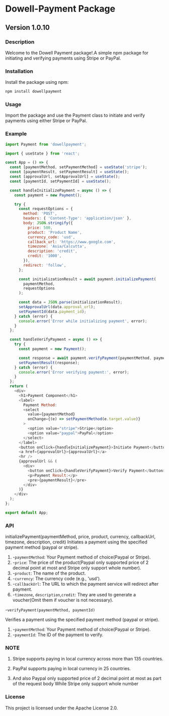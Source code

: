 # Dowell-Payment Package

## Version 1.0.10

### Description

Welcome to the Dowell Payment package!.A simple npm package for initiating and verifying payments using Stripe or PayPal.

### Installation

Install the package using npm:

```bash
npm install dowellpayment
```

### Usage

Import the package and use the Payment class to initiate and verify payments using either Stripe or PayPal.

### Example

```javascript
import Payment from 'dowellpayment';

import { useState } from 'react';

const App = () => {
  const [paymentMethod, setPaymentMethod] = useState('stripe');
  const [paymentResult, setPaymentResult] = useState();
  const [approvalUrl, setApprovalUrl] = useState();
  const [paymentId, setPaymentId] = useState();

  const handleInitializePayment = async () => {
    const payment = new Payment();

    try {
      const requestOptions = {
        method: 'POST',
        headers: { 'Content-Type': 'application/json' },
        body: JSON.stringify({
          price: 500,
          product: 'Product Name',
          currency_code: 'usd',
          callback_url: 'https://www.google.com',
          timezone: 'Asia/Calcutta',
          description: 'credit',
          credit: '1000',
        }),
        redirect: 'follow',
      };

      const initializationResult = await payment.initializePayment(
        paymentMethod,
        requestOptions
      );

      const data = JSON.parse(initializationResult);
      setApprovalUrl(data.approval_url);
      setPaymentId(data.payment_id);
    } catch (error) {
      console.error('Error while initializing payment', error);
    }
  };

  const handleVerifyPayment = async () => {
    try {
      const payment = new Payment();

      const response = await payment.verifyPayment(paymentMethod, paymentId);
      setPaymentResult(response);
    } catch (error) {
      console.error('Error verifying payment:', error);
    }
  };
  return (
    <div>
      <h1>Payment Component</h1>
      <label>
        Payment Method:
        <select
          value={paymentMethod}
          onChange={(e) => setPaymentMethod(e.target.value)}
        >
          <option value="stripe">Stripe</option>
          <option value="paypal">PayPal</option>
        </select>
      </label>
      <button onClick={handleInitializePayment}>Initiate Payment</button>
      <a href={approvalUrl}>{approvalUrl}</a>
      <hr />
      {approvalUrl && (
        <div>
          <button onClick={handleVerifyPayment}>Verify Payment</button>
          <p>Payment Result:</p>
          <pre>{paymentResult}</pre>
        </div>
      )}
    </div>
  );
};

export default App;

```

### API

initializePayment(paymentMethod, price, product, currency, callbackUrl, timezone, description, credit)
Initiates a payment using the specified payment method (paypal or stripe).

1. -`paymentMethod`: Your Payment method of choice(Paypal or Stripe).
2. -`price`: The price of the product(Paypal only supported price of 2 decimal point at most and Stripe only support whole number).
3. -`product`: The name of the product.
4. -`currency`: The currency code (e.g., 'usd').
5. -`callbackUrl`: The URL to which the payment service will redirect after payment.
6. -`timezone`, `description`,`credit`: They are used to generate a voucher(Omit them if voucher is not necessary).

-`verifyPayment(paymentMethod, paymentId)`

Verifies a payment using the specified payment method (paypal or stripe).

1. -`paymentMethod`: Your Payment method of choice(Paypal or Stripe).
2. -`paymentId`: The ID of the payment to verify.

### NOTE

1. Stripe supports paying in local currency across more than 135 countries.

2. PayPal supports paying in local currency in 25 countries.

3. And also Paypal only supported price of 2 decimal point at most as part of the request body While Stripe only support whole number

### License

This project is licensed under the Apache License 2.0.
